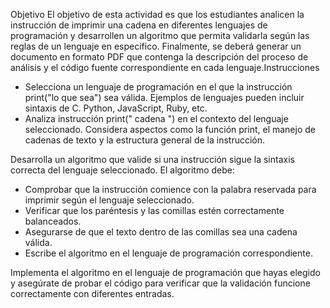 Objetivo
El objetivo de esta actividad es que los estudiantes analicen la instrucción de imprimir una cadena en diferentes lenguajes de programación y desarrollen un algoritmo que permita validarla según las reglas de un lenguaje en especifico. Finalmente, se deberá generar un documento en formato PDF que contenga la descripción del proceso de análisis y el código fuente correspondiente en cada lenguaje.Instrucciones

-   Selecciona un lenguaje de programación en el que la instrucción print("lo que sea") sea válida. Ejemplos de lenguajes pueden incluir sintaxis de C. Python, JavaScript, Ruby, etc.
-   Analiza instrucción print(" cadena ") en el contexto del lenguaje seleccionado. Considera aspectos como la función print, el manejo de cadenas de texto y la estructura general de la instrucción.


Desarrolla un algoritmo que valide si una instrucción sigue la sintaxis correcta del lenguaje seleccionado. 
El algoritmo debe:
-   Comprobar que la instrucción comience con la palabra reservada para imprimir según el lenguaje seleccionado.
-   Verificar que los paréntesis y las comillas estén correctamente balanceados.
-   Asegurarse de que el texto dentro de las comillas sea una cadena válida.
-   Escribe el algoritmo en el lenguaje de programación correspondiente.


Implementa el algoritmo en el lenguaje de programación que hayas elegido y asegúrate de probar el código para verificar que la validación funcione correctamente con diferentes entradas.
